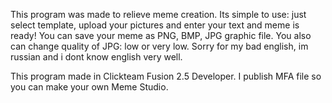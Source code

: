 This program was made to relieve meme creation. 
Its simple to use: just select template, upload your pictures and enter your text and meme is ready! You can save your meme as PNG, BMP, JPG graphic file.
You also can change quality of JPG: low or very low.
Sorry for my bad english, im russian and i dont know english very well.


This program made in Clickteam Fusion 2.5 Developer. I publish MFA file so you can make your own Meme Studio.

